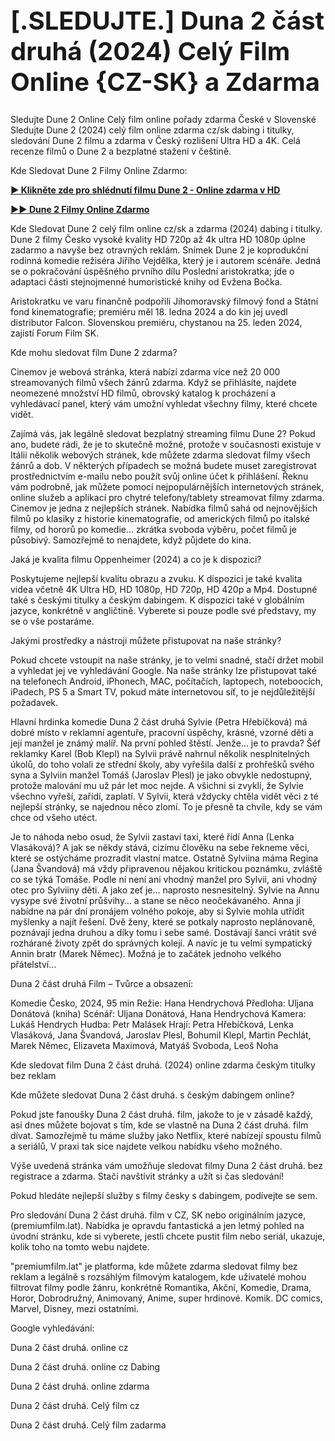 <h1 style="font-size:40px;text-align:left;color:inherit" class="css-ir14uv">[.SLEDUJTE.] Duna 2 část druhá (2024) Celý Film Online {CZ-SK} a Zdarma</h1>

Sledujte Dune 2 Online Celý film online pořady zdarma České v Slovenské Sledujte Dune 2 (2024) celý film online zdarma cz/sk dabing i titulky, sledování Dune 2 filmu a zdarma v Český rozlišení Ultra HD a 4K. Celá recenze filmů o Dune 2 a bezplatné stažení v češtině.

Kde Sledovat Dune 2 Filmy Online Zdarmo:

<p dir="auto"><strong><a href="https://peacockmovie.site/cs/movie/693134/dune-part-two-5" rel="nofollow">► Klikněte zde pro shlédnutí filmu Dune 2 - Online zdarma v HD</a></strong></p>

<p dir="auto"><strong><a href="https://peacockmovie.site/cs/movie/693134/dune-part-two-5" rel="nofollow">►► Dune 2 Filmy Online Zdarmo</a></strong></p>

Kde Sledovat Dune 2 celý film online cz/sk a zdarma (2024) dabing i titulky. Dune 2 filmy Česko vysoké kvality HD 720p až 4k ultra HD 1080p úplne zadarmo a navyše bez otravných reklám.
Snímek Dune 2 je koprodukční rodinná komedie režiséra Jiřího Vejdělka, který je i autorem scénáře. Jedná se o pokračování úspěšného prvního dílu Poslední aristokratka; jde o adaptaci části stejnojmenné humoristické knihy od Evžena Bočka.

Aristokratku ve varu finančně podpořili Jihomoravský filmový fond a Státní fond kinematografie; premiéru měl 18. ledna 2024 a do kin jej uvedl distributor Falcon. Slovenskou premiéru, chystanou na 25. leden 2024, zajistí Forum Film SK.

Kde mohu sledovat film Dune 2 zdarma?

Cinemov je webová stránka, která nabízí zdarma více než 20 000 streamovaných filmů všech žánrů zdarma. Když se přihlásíte, najdete neomezené množství HD filmů, obrovský katalog k procházení a vyhledávací panel, který vám umožní vyhledat všechny filmy, které chcete vidět.

Zajímá vás, jak legálně sledovat bezplatný streaming filmu Dune 2? Pokud ano, budete rádi, že je to skutečně možné, protože v současnosti existuje v Itálii několik webových stránek, kde můžete zdarma sledovat filmy všech žánrů a dob. V některých případech se možná budete muset zaregistrovat prostřednictvím e-mailu nebo použít svůj online účet k přihlášení.
Řeknu vám podrobně, jak můžete pomocí nejpopulárnějších internetových stránek, online služeb a aplikací pro chytré telefony/tablety streamovat filmy zdarma. Cinemov je jedna z nejlepších stránek. Nabídka filmů sahá od nejnovějších filmů po klasiky z historie kinematografie, od amerických filmů po italské filmy, od hororů po komedie… zkrátka svoboda výběru, počet filmů je působivý. Samozřejmě to nenajdete, když půjdete do kina.

Jaká je kvalita filmu Oppenheimer (2024) a co je k dispozici?

Poskytujeme nejlepší kvalitu obrazu a zvuku. K dispozici je také kvalita videa včetně 4K Ultra HD, HD 1080p, HD 720p, HD 420p a Mp4. Dostupné také s českými titulky a českým dabingem. K dispozici také v globálním jazyce, konkrétně v angličtině. Vyberete si pouze podle své představy, my se o vše postaráme.

Jakými prostředky a nástroji můžete přistupovat na naše stránky?

Pokud chcete vstoupit na naše stránky, je to velmi snadné, stačí držet mobil a vyhledat jej ve vyhledávání Google. Na naše stránky lze přistupovat také na telefonech Android, iPhonech, MAC, počítačích, laptopech, noteboocích, iPadech, PS 5 a Smart TV, pokud máte internetovou síť, to je nejdůležitější požadavek.

Hlavní hrdinka komedie Duna 2 část druhá Sylvie (Petra Hřebíčková) má dobré místo v reklamní agentuře, pracovní úspěchy, krásné, vzorné děti a její manžel je známý malíř. Na první pohled štěstí. Jenže… je to pravda? Šéf reklamky Karel (Bob Klepl) na Sylvii právě nahrnul několik nesplnitelných úkolů, do toho volali ze střední školy, aby vyřešila další z prohřešků svého syna a Sylviin manžel Tomáš (Jaroslav Plesl) je jako obvykle nedostupný, protože malování mu už pár let moc nejde. A všichni si zvykli, že Sylvie všechno vyřeší, zařídí, zaplatí. V Sylvii, která vždycky chtěla vidět věci z té nejlepší stránky, se najednou něco zlomí. To je přesně ta chvíle, kdy se vám chce od všeho utéct.

Je to náhoda nebo osud, že Sylvii zastaví taxi, které řídí Anna (Lenka Vlasáková)? A jak se někdy stává, cizímu člověku na sebe řekneme věci, které se ostýcháme prozradit vlastní matce. Ostatně Sylviina máma Regina (Jana Švandová) má vždy připravenou nějakou kritickou poznámku, zvláště co se týká Tomáše. Podle ní není ani vhodný manžel pro Sylvii, ani vhodný otec pro Sylviiny děti. A jako zeť je… naprosto nesnesitelný. Sylvie na Annu vysype své životní průšvihy… a stane se něco neočekávaného. Anna jí nabídne na pár dní pronájem volného pokoje, aby si Sylvie mohla utřídit myšlenky a najít řešení. Dvě ženy, které se potkaly naprosto neplánovaně, poznávají jedna druhou a díky tomu i sebe samé. Dostávají šanci vrátit své rozhárané životy zpět do správných kolejí. A navíc je tu velmi sympatický Annin bratr (Marek Němec). Možná je to začátek jednoho velkého přátelství…

Duna 2 část druhá Film – Tvůrce a obsazení:

Komedie
Česko, 2024, 95 min
Režie: Hana Hendrychová
Předloha: Uljana Donátová (kniha)
Scénář: Uljana Donátová, Hana Hendrychová
Kamera: Lukáš Hendrych
Hudba: Petr Malásek
Hrají: Petra Hřebíčková, Lenka Vlasáková, Jana Švandová, Jaroslav Plesl, Bohumil Klepl, Martin Pechlát, Marek Němec, Elizaveta Maximová, Matyáš Svoboda, Leoš Noha

Kde sledovat film Duna 2 část druhá. (2024) online zdarma českým titulky bez reklam

Kde můžete sledovat Duna 2 část druhá. s českým dabingem online?

Pokud jste fanoušky Duna 2 část druhá. film, jakože to je v zásadě každý, asi dnes můžete bojovat s tím, kde se vlastně na Duna 2 část druhá. film dívat. Samozřejmě tu máme služby jako Netflix, které nabízejí spoustu filmů a seriálů, V praxi tak sice najdete velkou nabídku všeho možného.

Výše uvedená stránka vám umožňuje sledovat filmy Duna 2 část druhá. bez registrace a zdarma. Stačí navštívit stránky a užít si čas sledování!

Pokud hledáte nejlepší služby s filmy česky s dabingem, podívejte se sem.

Pro sledování Duna 2 část druhá. film v CZ, SK nebo originálním jazyce, (premiumfilm.lat). Nabídka je opravdu fantastická a jen letmý pohled na úvodní stránku, kde si vyberete, jestli chcete pustit film nebo seriál, ukazuje, kolik toho na tomto webu najdete.

"premiumfilm.lat" je platforma, kde můžete zdarma sledovat filmy bez reklam a legálně s rozsáhlým filmovým katalogem, kde uživatelé mohou filtrovat filmy podle žánru, konkrétně Romantika, Akční, Komedie, Drama, Horor, Dobrodružný, Animovaný, Anime, super hrdinové. Komik. DC comics, Marvel, Disney, mezi ostatními.

Google vyhledávání:

Duna 2 část druhá. online cz

Duna 2 část druhá. online cz Dabing

Duna 2 část druhá. online zdarma

Duna 2 část druhá. Celý film cz

Duna 2 část druhá. Celý film zadarma
